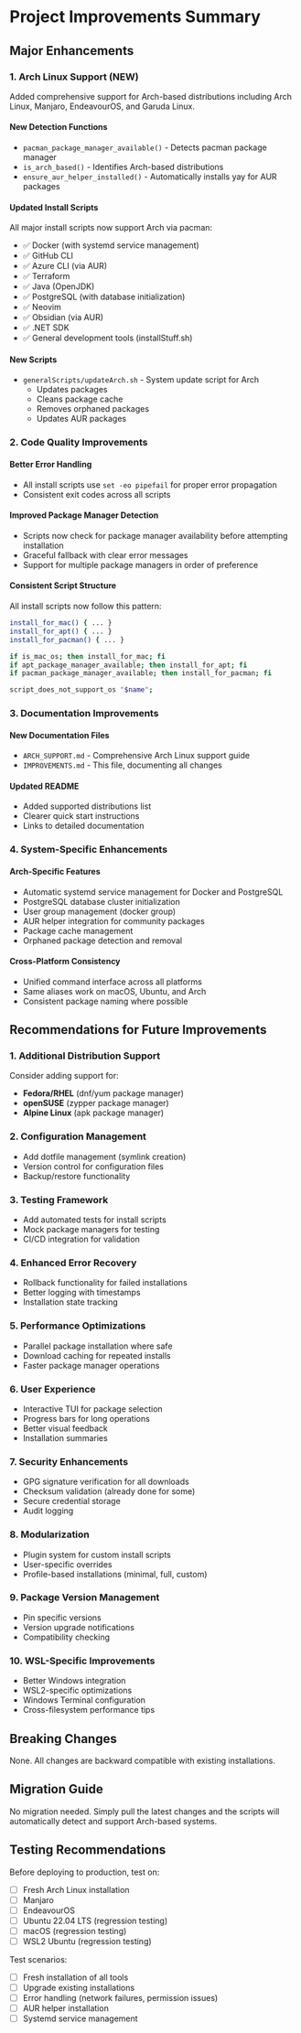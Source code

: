 # Project Improvements Summary

## Major Enhancements

### 1. Arch Linux Support (NEW)

Added comprehensive support for Arch-based distributions including Arch Linux, Manjaro, EndeavourOS, and Garuda Linux.

#### New Detection Functions

-   `pacman_package_manager_available()` - Detects pacman package manager
-   `is_arch_based()` - Identifies Arch-based distributions
-   `ensure_aur_helper_installed()` - Automatically installs yay for AUR packages

#### Updated Install Scripts

All major install scripts now support Arch via pacman:

-   ✅ Docker (with systemd service management)
-   ✅ GitHub CLI
-   ✅ Azure CLI (via AUR)
-   ✅ Terraform
-   ✅ Java (OpenJDK)
-   ✅ PostgreSQL (with database initialization)
-   ✅ Neovim
-   ✅ Obsidian (via AUR)
-   ✅ .NET SDK
-   ✅ General development tools (installStuff.sh)

#### New Scripts

-   `generalScripts/updateArch.sh` - System update script for Arch
    -   Updates packages
    -   Cleans package cache
    -   Removes orphaned packages
    -   Updates AUR packages

### 2. Code Quality Improvements

#### Better Error Handling

-   All install scripts use `set -eo pipefail` for proper error propagation
-   Consistent exit codes across all scripts

#### Improved Package Manager Detection

-   Scripts now check for package manager availability before attempting installation
-   Graceful fallback with clear error messages
-   Support for multiple package managers in order of preference

#### Consistent Script Structure

All install scripts now follow this pattern:

```bash
install_for_mac() { ... }
install_for_apt() { ... }
install_for_pacman() { ... }

if is_mac_os; then install_for_mac; fi
if apt_package_manager_available; then install_for_apt; fi
if pacman_package_manager_available; then install_for_pacman; fi

script_does_not_support_os "$name";
```

### 3. Documentation Improvements

#### New Documentation Files

-   `ARCH_SUPPORT.md` - Comprehensive Arch Linux support guide
-   `IMPROVEMENTS.md` - This file, documenting all changes

#### Updated README

-   Added supported distributions list
-   Clearer quick start instructions
-   Links to detailed documentation

### 4. System-Specific Enhancements

#### Arch-Specific Features

-   Automatic systemd service management for Docker and PostgreSQL
-   PostgreSQL database cluster initialization
-   User group management (docker group)
-   AUR helper integration for community packages
-   Package cache management
-   Orphaned package detection and removal

#### Cross-Platform Consistency

-   Unified command interface across all platforms
-   Same aliases work on macOS, Ubuntu, and Arch
-   Consistent package naming where possible

## Recommendations for Future Improvements

### 1. Additional Distribution Support

Consider adding support for:

-   **Fedora/RHEL** (dnf/yum package manager)
-   **openSUSE** (zypper package manager)
-   **Alpine Linux** (apk package manager)

### 2. Configuration Management

-   Add dotfile management (symlink creation)
-   Version control for configuration files
-   Backup/restore functionality

### 3. Testing Framework

-   Add automated tests for install scripts
-   Mock package managers for testing
-   CI/CD integration for validation

### 4. Enhanced Error Recovery

-   Rollback functionality for failed installations
-   Better logging with timestamps
-   Installation state tracking

### 5. Performance Optimizations

-   Parallel package installation where safe
-   Download caching for repeated installs
-   Faster package manager operations

### 6. User Experience

-   Interactive TUI for package selection
-   Progress bars for long operations
-   Better visual feedback
-   Installation summaries

### 7. Security Enhancements

-   GPG signature verification for all downloads
-   Checksum validation (already done for some)
-   Secure credential storage
-   Audit logging

### 8. Modularization

-   Plugin system for custom install scripts
-   User-specific overrides
-   Profile-based installations (minimal, full, custom)

### 9. Package Version Management

-   Pin specific versions
-   Version upgrade notifications
-   Compatibility checking

### 10. WSL-Specific Improvements

-   Better Windows integration
-   WSL2-specific optimizations
-   Windows Terminal configuration
-   Cross-filesystem performance tips

## Breaking Changes

None. All changes are backward compatible with existing installations.

## Migration Guide

No migration needed. Simply pull the latest changes and the scripts will automatically detect and support Arch-based systems.

## Testing Recommendations

Before deploying to production, test on:

-   [ ] Fresh Arch Linux installation
-   [ ] Manjaro
-   [ ] EndeavourOS
-   [ ] Ubuntu 22.04 LTS (regression testing)
-   [ ] macOS (regression testing)
-   [ ] WSL2 Ubuntu (regression testing)

Test scenarios:

-   [ ] Fresh installation of all tools
-   [ ] Upgrade existing installations
-   [ ] Error handling (network failures, permission issues)
-   [ ] AUR helper installation
-   [ ] Systemd service management
